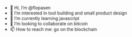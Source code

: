 - 👋 Hi, I’m @flopasen
- 👀 I’m interested in tool building and small product design
- 🌱 I’m currently learning javascript
- 💞️ I’m looking to collaborate on bitcoin
- 📫 How to reach me: go on the blockchain

<!---
flopasen/flopasen is a ✨ special ✨ repository because its `README.md` (this file) appears on your GitHub profile.
You can click the Preview link to take a look at your changes.
--->
